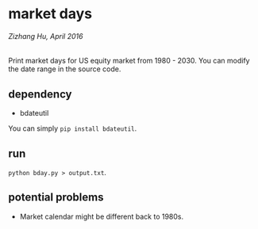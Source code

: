 # market days
###### Zizhang Hu, April 2016

Print market days for US equity market from 1980 - 2030. You can modify the date range in the source code.

## dependency
 - bdateutil

You can simply `pip install bdateutil`.

## run
`python bday.py > output.txt`.

## potential problems
 - Market calendar might be different back to 1980s.